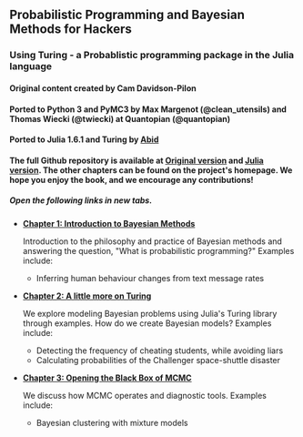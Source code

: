 ## Probabilistic Programming and Bayesian Methods for Hackers
### Using Turing - a Probablistic programming package in the Julia language

#### Original content created by Cam Davidson-Pilon

#### Ported to Python 3 and PyMC3 by Max Margenot (@clean_utensils) and Thomas Wiecki (@twiecki) at Quantopian (@quantopian)

#### Ported to Julia 1.6.1 and Turing by [Abid](https://twitter.com/abcd_nahi_abid)

#### The full Github repository is available at [Original version](https://github.com/CamDavidsonPilon/Probabilistic-Programming-and-Bayesian-Methods-for-Hackers) and [Julia version](https://github.com/abid8042/Probabilistic-Programming-and-Bayesian-Methods-for-Hackers-in-Julia). The other chapters can be found on the project's homepage. We hope you enjoy the book, and we encourage any contributions!

##### Open the following links in new tabs.

* [**Chapter 1: Introduction to Bayesian Methods**](https://abid8042.github.io/Probabilistic-Programming-and-Bayesian-Methods-for-Hackers-in-Julia/Ch1_Introduction_Julia.html)
    
    Introduction to the philosophy and practice of Bayesian methods and answering the question, "What is probabilistic programming?" Examples include:
    - Inferring human behaviour changes from text message rates

* [**Chapter 2: A little more on Turing**](https://abid8042.github.io/Probabilistic-Programming-and-Bayesian-Methods-for-Hackers-in-Julia/Ch_2_More_Turing.html)
   
   We explore modeling Bayesian problems using Julia's Turing library through examples. How do we create Bayesian models? Examples include:
    - Detecting the frequency of cheating students, while avoiding liars
    - Calculating probabilities of the Challenger space-shuttle disaster

* [**Chapter 3: Opening the Black Box of MCMC**](https://abid8042.github.io/Probabilistic-Programming-and-Bayesian-Methods-for-Hackers-in-Julia/Ch_3_MCMC.html)
   
   We discuss how MCMC operates and diagnostic tools. Examples include:
    - Bayesian clustering with mixture models




